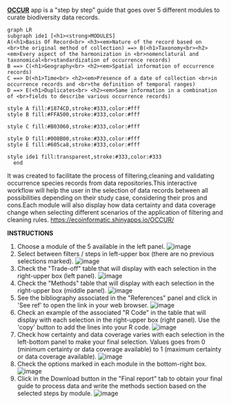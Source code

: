 **[OCCUR](https://ecoinformatic.shinyapps.io/OCCUR/)** app is a "step by step" guide that goes over 5 different modules to curate biodiversity data records. 

```mermaid
graph LR
subgraph ide1 [<h1><strong>MODULES]
A(<h1>Basis Of Record<br> <h3><em>Nature of the record based on <br>the original method of collection) ==> B(<h1>Taxonomy<br><h2><em>Every aspect of the harmonization in <br>nomenclatural and taxonomical<br>standardization of occurrence records)
B ==> C(<h1>Geography<br> <h2><em>Spatial information of occurrence records)
C ==> D(<h1>Time<br> <h2><em>Presence of a date of collection <br>in occurrence records and <br>the definition of temporal ranges)
D ==> E(<h1>Duplicates<br> <h2><em>Same information in a combination of <br>fields to describe various occurrence records)   

style A fill:#1874CD,stroke:#333,color:#fff
style B fill:#FFA500,stroke:#333,color:#fff

style C fill:#B03060,stroke:#333,color:#fff

style D fill:#008B00,stroke:#333,color:#fff
style E fill:#605ca8,stroke:#333,color:#fff

style ide1 fill:transparent,stroke:#333,color:#333
  end
```

It was created to facilitate the process of filtering,cleaning and validating occurrence species records from data repositories.This interactive workflow will help the user in the selection of data records between all possibilities depending on their study case, considering their pros and cons.Each module will also display how data certainty and data coverage change when selecting different scenarios of the application of filtering and cleaning rules.
https://ecoinformatic.shinyapps.io/OCCUR/


**INSTRUCTIONS**
1. Choose a module of the 5 available in the left panel.
![image](https://github.com/cRonFer/OCCUR/assets/76005368/c591fcef-8361-4634-80df-0077fda4daca)
2. Select between filters / steps in left-upper box (there are no previous selections marked).
![image](https://github.com/cRonFer/OCCUR/assets/76005368/7e9cfa1c-5ca4-4f5f-b637-e853aa264f1e)
3. Check the "Trade-off" table that will display with each selection in the right-upper box (left panel).
![image](https://github.com/cRonFer/OCCUR/assets/76005368/3660b67e-e76c-472e-8629-0913d34ab15d)
4. Check the "Methods" table that will display with each selection in the right-upper box (middle panel).
![image](https://github.com/cRonFer/OCCUR/assets/76005368/d8b94cde-a985-437c-8c77-9a7e7ac2147d)
5. See the bibliography associated in the "References" panel and click in 'See ref' to open the link in your web browser.
![image](https://github.com/cRonFer/OCCUR/assets/76005368/04a96ed5-b87d-4585-a42b-c191c0c9fe23)
6. Check an example of the associated "R Code" in the table that will display with each selection in the right-upper box (right panel). Use the 'copy' button to add the lines into your R code.
![image](https://github.com/cRonFer/OCCUR/assets/76005368/19592e7c-9f16-4be3-b57a-f689a5ddf460)
7. Check how certainty and data coverage varies with each selection in the left-bottom panel to make your final selection. Values goes from 0 (minimum certainty or data coverage available) to 1 (maximum certainty or data coverage available).
![image](https://github.com/cRonFer/OCCUR/assets/76005368/0c65121f-81a6-47ab-8ae3-dc736e78a459)
8. Check the options marked in each module in the bottom-right box.
![image](https://github.com/cRonFer/OCCUR/assets/76005368/5eaa8684-5fbf-4d70-a056-72f207b68cc3)
9. Click in the Download button in the "Final report" tab to obtain your final guide to process data and write the methods section based on the selected steps by module. 
![image](https://github.com/cRonFer/OCCUR/assets/76005368/48416e43-b3c9-497e-a382-fc866600bddf)



